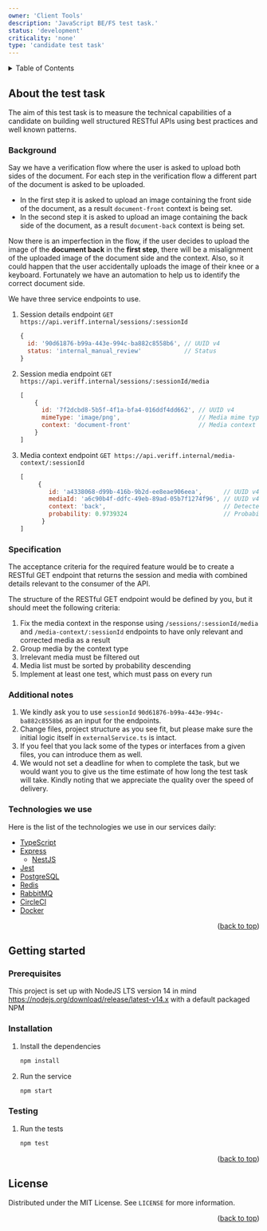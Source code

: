 ```yaml
---
owner: 'Client Tools'
description: 'JavaScript BE/FS test task.'
status: 'development'
criticality: 'none'
type: 'candidate test task'
---
```


<div id="top"></div>

<details>
  <summary>Table of Contents</summary>
  <ol>
    <li>
        <a href="#about-the-test-task">About the test task</a>
        <ul>
            <li><a href="#background">Background</a></li>
            <li><a href="#specification">Specification</a></li>
            <li><a href="#additional-notes">Additional notes</a></li>
            <li><a href="#technologies-we-use">Technologies we use</a></li>
        </ul>
    </li>
    <li>
        <a href="#getting-started">Getting started</a>
        <ul>
            <li><a href="#prerequisites">Prerequisites</a></li>
            <li><a href="#installation">Installation</a></li>
            <li><a href="#testing">Testing</a></li>
        </ul>
    </li>
    <li><a href="#license">License</a></li>
  </ol>
</details>

## About the test task

The aim of this test task is to measure the technical capabilities of a candidate on building well structured RESTful
APIs using best practices and well known patterns.

### Background
Say we have a verification flow where the user is asked to upload both sides of the document. For each step in the
verification flow a different part of the document is asked to be uploaded.

* In the first step it is asked to upload an image containing the front side of the document, as a result `document-front`
  context is being set.
* In the second step it is asked to upload an image containing the back side of the document, as a result `document-back`
  context is being set.

Now there is an imperfection in the flow, if the user decides to upload the image of the **document back** in the
**first step**, there will be a misalignment of the uploaded image of the document side and the context. Also, so it
could happen that the user accidentally uploads the image of their knee or a keyboard. Fortunately we have an
automation to help us to identify the correct document side.

We have three service endpoints to use.

1. Session details endpoint `GET https://api.veriff.internal/sessions/:sessionId`
    ```javascript
    {
      id: '90d61876-b99a-443e-994c-ba882c8558b6', // UUID v4
      status: 'internal_manual_review'            // Status
    }
    ```
2. Session media endpoint `GET https://api.veriff.internal/sessions/:sessionId/media`
    ```javascript
    [
        {
          id: '7f2dcbd8-5b5f-4f1a-bfa4-016ddf4dd662', // UUID v4
          mimeType: 'image/png',                      // Media mime type
          context: 'document-front'                   // Media context type
        }
   ]
    ```
3. Media context endpoint `GET https://api.veriff.internal/media-context/:sessionId`
    ```javascript
    [
         {
            id: 'a4338068-d99b-416b-9b2d-ee8eae906eea',      // UUID v4
            mediaId: 'a6c90b4f-ddfc-49eb-89ad-05b7f1274f96', // UUID v4 related to media
            context: 'back',                                 // Detected media context type (front, back, none - in case the image is irrelevant)
            probability: 0.9739324                           // Probability value
          }
   ]
    ```

### Specification

The acceptance criteria for the required feature would be to create a RESTful GET endpoint that returns the session
and media with combined details relevant to the consumer of the API.

The structure of the RESTful GET endpoint would be defined by you, but it should meet the following criteria:
1. Fix the media context in the response using `/sessions/:sessionId/media` and `/media-context/:sessionId` endpoints to
   have only relevant and corrected media as a result
2. Group media by the context type
3. Irrelevant media must be filtered out
4. Media list must be sorted by probability descending
5. Implement at least one test, which must pass on every run

### Additional notes

1. We kindly ask you to use `sessionId` `90d61876-b99a-443e-994c-ba882c8558b6` as an input for the endpoints.
2. Change files, project structure as you see fit, but please make sure the initial logic itself in `externalService.ts` is intact.
3. If you feel that you lack some of the types or interfaces from a given files, you can introduce them as well.
4. We would not set a deadline for when to complete the task, but we would want you to give us the time estimate of how
   long the test task will take. Kindly noting that we appreciate the quality over the speed of delivery.

### Technologies we use

Here is the list of the technologies we use in our services daily:
* [TypeScript](https://www.typescriptlang.org)
* [Express](https://expressjs.com/)
  * [NestJS](https://nestjs.com)
* [Jest](https://jestjs.io)
* [PostgreSQL](https://www.postgresql.org)
* [Redis](https://redis.io)
* [RabbitMQ](https://www.rabbitmq.com)
* [CircleCI](https://circleci.com)
* [Docker](https://www.docker.com)

<p align="right">(<a href="#top">back to top</a>)</p>

## Getting started

### Prerequisites
This project is set up with NodeJS LTS version 14 in mind https://nodejs.org/download/release/latest-v14.x with a
default packaged NPM

### Installation
1. Install the dependencies
   ```sh
   npm install
   ```
2. Run the service
   ```sh
   npm start
   ```
   
### Testing
1. Run the tests
   ```sh
   npm test
   ```

<p align="right">(<a href="#top">back to top</a>)</p>

## License

Distributed under the MIT License. See `LICENSE` for more information.

<p align="right">(<a href="#top">back to top</a>)</p>
